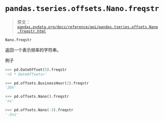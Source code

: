 # `pandas.tseries.offsets.Nano.freqstr`

> 原文：[`pandas.pydata.org/docs/reference/api/pandas.tseries.offsets.Nano.freqstr.html`](https://pandas.pydata.org/docs/reference/api/pandas.tseries.offsets.Nano.freqstr.html)

```py
Nano.freqstr
```

返回一个表示频率的字符串。

例子

```py
>>> pd.DateOffset(5).freqstr
'<5 * DateOffsets>' 
```

```py
>>> pd.offsets.BusinessHour(2).freqstr
'2bh' 
```

```py
>>> pd.offsets.Nano().freqstr
'ns' 
```

```py
>>> pd.offsets.Nano(-3).freqstr
'-3ns' 
```
